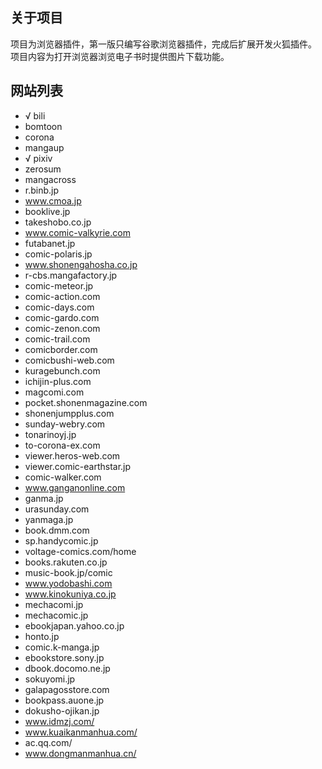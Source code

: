 ## 关于项目

项目为浏览器插件，第一版只编写谷歌浏览器插件，完成后扩展开发火狐插件。
项目内容为打开浏览器浏览电子书时提供图片下载功能。

## 网站列表

- √ bili
- bomtoon
- corona
- mangaup
- √ pixiv
- zerosum
- mangacross
- r.binb.jp
- www.cmoa.jp
- booklive.jp
- takeshobo.co.jp
- www.comic-valkyrie.com
- futabanet.jp
- comic-polaris.jp
- www.shonengahosha.co.jp
- r-cbs.mangafactory.jp
- comic-meteor.jp
- comic-action.com
- comic-days.com
- comic-gardo.com
- comic-zenon.com
- comic-trail.com
- comicborder.com
- comicbushi-web.com
- kuragebunch.com
- ichijin-plus.com
- magcomi.com
- pocket.shonenmagazine.com
- shonenjumpplus.com
- sunday-webry.com
- tonarinoyj.jp
- to-corona-ex.com
- viewer.heros-web.com
- viewer.comic-earthstar.jp
- comic-walker.com
- www.ganganonline.com
- ganma.jp
- urasunday.com
- yanmaga.jp
- book.dmm.com
- sp.handycomic.jp
- voltage-comics.com/home
- books.rakuten.co.jp
- music-book.jp/comic
- www.yodobashi.com
- www.kinokuniya.co.jp
- mechacomi.jp
- mechacomic.jp
- ebookjapan.yahoo.co.jp
- honto.jp
- comic.k-manga.jp
- ebookstore.sony.jp
- dbook.docomo.ne.jp
- sokuyomi.jp
- galapagosstore.com
- bookpass.auone.jp
- dokusho-ojikan.jp
- www.idmzj.com/
- www.kuaikanmanhua.com/
- ac.qq.com/
- www.dongmanmanhua.cn/
